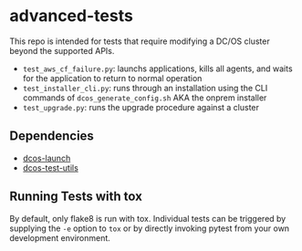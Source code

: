 # advanced-tests
This repo is intended for tests that require modifying a DC/OS cluster beyond the supported APIs.
* `test_aws_cf_failure.py`: launchs applications, kills all agents, and waits for the application to return to normal operation
* `test_installer_cli.py`: runs through an installation using the CLI commands of `dcos_generate_config.sh` AKA the onprem installer
* `test_upgrade.py`: runs the upgrade procedure against a cluster

## Dependencies
* [dcos-launch](http://github.com/dcos/dcos-launch)
* [dcos-test-utils](http://github.com/mesosphere/dcos-test-utils)

## Running Tests with tox
By default, only flake8 is run with tox. Individual tests can be triggered by supplying the `-e` option to `tox` or by directly invoking pytest from your own development environment.
